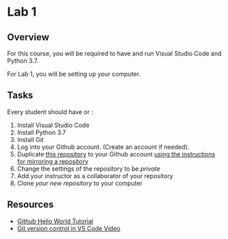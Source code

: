 # Lab 1

## Overview

For this course, you will be required to have and run Visual Studio Code and Python 3.7.

For Lab 1, you will be setting up your computer.

## Tasks

Every student should have or : 

1. Install Visual Studio Code
2. Install Python 3.7
3. Install Git
4. Log into your Github account.  (Create an account if needed).
5. Duplicate [this repository](https://github.com/innomadic/compilers_student_2019) to your Github account [using the instructions for mirroring a repository](https://help.github.com/en/github/creating-cloning-and-archiving-repositories/duplicating-a-repository)
6. Change the settings of the repository to be *private*
7. Add your instructor as a collaborator of your repository
8. Clone *your new repository* to your computer


## Resources

* [Github Hello World Tutorial](https://code.visualstudio.com/docs/introvideos/versioncontrol)
* [Git version control in VS Code Video](https://code.visualstudio.com/docs/introvideos/versioncontrol)
